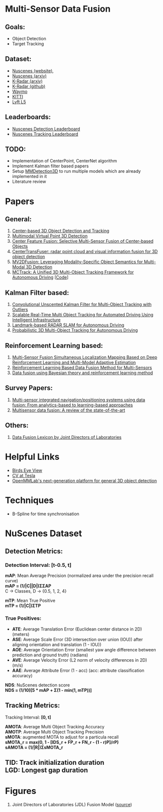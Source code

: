 # Multi-Sensor Data Fusion

## Goals: 

* Object Detection  
* Target Tracking

## Dataset: 

* [Nuscenes (website)](https://www.nuscenes.org/nuscenes),    
* [Nuscenes (arxiv)](https://arxiv.org/pdf/1903.11027)  
* [K-Radar (arxiv)](https://arxiv.org/abs/2206.08171v4)  
* [K-Radar (github)](https://github.com/kaist-avelab/k-radar)  
* [Waymo](https://waymo.com/open/)  
* [KITTI](https://www.cvlibs.net/datasets/kitti/)  
* [Lyft L5](https://www.kaggle.com/code/kool777/lyft-level5-eda-training-inference/input)

## Leaderboards: 

* [Nuscenes Detection Leaderboard](https://www.nuscenes.org/object-detection?externalData=all&mapData=all&modalities=Any)  
* [Nuscenes Tracking Leaderboard](https://www.nuscenes.org/tracking?externalData=all&mapData=all&modalities=Any)

## TODO:

* Implementation of CenterPoint, CenterNet algorithm  
* Implement Kalman filter based papers  
* Setup [MMDetection3D](https://github.com/open-mmlab/mmdetection3d) to run multiple models which are already implemented in it  
* Literature review

# Papers

## General:

1. [Center-based 3D Object Detection and Tracking](https://github.com/tianweiy/CenterPoint)  
2. [Multimodal Virtual Point 3D Detection](https://tianweiy.github.io/mvp/)  
3. [Center Feature Fusion: Selective Multi-Sensor Fusion of Center-based Objects](https://ieeexplore.ieee.org/abstract/document/10160616)  
4. [CenterTransFuser: radar point cloud and visual information fusion for 3D object detection](https://asp-eurasipjournals.springeropen.com/articles/10.1186/s13634-022-00944-6)  
5. [MV2DFusion: Leveraging Modality-Specific Object Semantics for Multi-Modal 3D Detection](https://arxiv.org/pdf/2408.05945)  
6. [MCTrack: A Unified 3D Multi-Object Tracking Framework for Autonomous Driving](https://arxiv.org/abs/2409.16149) \[[Code](https://github.com/megvii-research/MCTrack)\]

## Kalman Filter based:

1. [Convolutional Unscented Kalman Filter for Multi-Object Tracking with Outliers](https://www.semanticscholar.org/paper/Convolutional-Unscented-Kalman-Filter-for-Tracking-Liu-Cao/58d63ca3285648f227875762a97cbf0bf3f64af5)  
2. [Scalable Real-Time Multi Object Tracking for Automated Driving Using Intelligent Infrastructure](https://ieeexplore.ieee.org/stamp/stamp.jsp?tp=&arnumber=10389193&tag=1)  
3. [Landmark-based RADAR SLAM for Autonomous Driving](https://www.semanticscholar.org/paper/Landmark-based-RADAR-SLAM-for-Autonomous-Driving-Ramesh-Leon/b270e4431463d6842c843310393ec040d0e946ee)  
4. [Probabilistic 3D Multi-Object Tracking for Autonomous Driving](https://www.semanticscholar.org/paper/Probabilistic-3D-Multi-Object-Tracking-for-Driving-Chiu-Prioletti/b13aabb0d92fe564e402accbf8955d75f513d9fe)

## Reinforcement Learning based:

1. [Multi-Sensor Fusion Simultaneous Localization Mapping Based on Deep Reinforcement Learning and Multi-Model Adaptive Estimation](https://www.mdpi.com/1424-8220/24/1/48)   
2. [Reinforcement Learning Based Data Fusion Method for Multi-Sensors](https://ieeexplore.ieee.org/stamp/stamp.jsp?arnumber=9106866)  
3. [Data fusion using Bayesian theory and reinforcement learning method](http://scis.scichina.com/en/2020/170209.pdf)

## Survey Papers:

1. [Multi-sensor integrated navigation/positioning systems using data fusion: From analytics-based to learning-based approaches](https://www.sciencedirect.com/science/article/pii/S1566253523000398)  
2. [Multisensor data fusion: A review of the state-of-the-art](https://www.sciencedirect.com/science/article/pii/S1566253511000558?via%3Dihub)

## Others:

1. [Data Fusion Lexicon by Joint Directors of Laboratories](https://apps.dtic.mil/sti/pdfs/ADA529661.pdf)

# Helpful Links

* [Birds Eye View](https://multicorewareinc.com/birds-eye-view-a-primer-to-the-paradigm-shift-in-autonomous-robotics/)  
* [CV at Tesla](https://www.thinkautonomous.ai/blog/computer-vision-at-tesla/)  
* [OpenMMLab's next-generation platform for general 3D object detection](https://github.com/open-mmlab/mmdetection3d)

# Techniques

* B-Spline for time synchronisation

# NuScenes Dataset

## Detection Metrics:

### Detection Interval: **\[t-0.5, t\]**

**mAP**: Mean Average Precision (normalized area under the precision recall curve)  
**mAP** **\= (1/|C||D|)ΣΣAP**  
C \-\> Classes, D \-\> {0.5, 1, 2, 4}

**mTP**: Mean True Positive  
**mTP \= (1/|C|)ΣTP**

### True Positives:

* **ATE**: Average Translation Error (Euclidean center distance in 2D) (meters)  
* **ASE**: Average Scale Error (3D intersection over union (IOU)) after aligning orientation and translation (1 \- IOU))  
* **AOE**: Average Orientation Error (smallest yaw angle difference between prediction and ground truth) (radians)  
* **AVE**: Average Velocity Error (L2 norm of velocity differences in 2D) (m/s)  
* **AAE**: Average Attribute Error (1 \- acc) (acc: attribute classification accuracy)

**NDS**: NuScenes detection score  
**NDS \= (1/10)\[5 \* mAP \+ Σ(1 \- min(1, mTP))\]**

## Tracking Metrics:

Tracking Interval: **\[0, t\]**

**AMOTA**: Average Multi Object Tracking Accuracy  
**AMOTP**: Average Multi Object Tracking Precision  
**sMOTA**: augmented MOTA to adjust for a particula recall  
**sMOTA\_r \= max(0, 1 \- \[IDS\_r \+ FP\_r \+ FN\_r \- (1 \- r)P\]/rP)**  
**sAMOTA \= (1/|R|)ΣsMOTA\_r**

**TID**: Track initialization duration  
**LGD**: Longest gap duration  
---

# Figures

1. Joint Directors of Laboratories (JDL) Fusion Model ([source](https://www.researchgate.net/figure/Joint-Directors-of-Laboratories-JDL-Fusion-Model_fig13_252065788))

